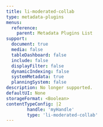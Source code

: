 ```yaml
---
title: li-moderated-collab
type: metadata-plugins
menus:
  reference:
    parent: Metadata Plugins List
support:
  document: true
  media: false
  tableDashboard: false
  include: false
  displayFilter: false
  dynamicIndexing: false
  systemMetadata: true
  planningSystem: false
description: No longer supported.
defaultUI: None
storageFormat: <Boolean>
contentTypeConfig: |2
        handle: 'myHandle'
        type: 'li-moderated-collab'
---
```

